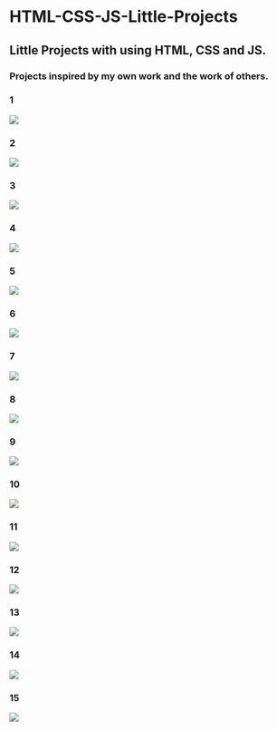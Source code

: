 # HTML-CSS-JS-Little-Projects

## Little Projects with using HTML, CSS and JS.

### Projects inspired by my own work and the work of others.

### 1

![](1.gif)

### 2

![](2.gif)

### 3

![](3.gif)

### 4

![](4.gif)

### 5

![](5.gif)

### 6

![](6.gif)

### 7

![](7.gif)

### 8

![](8.gif)

### 9

![](9.gif)

### 10

![](10.gif)

### 11

![](11.png)

### 12

![](12.gif)

### 13

![](13.gif)

### 14

![](14.gif)

### 15

![](15.gif)
